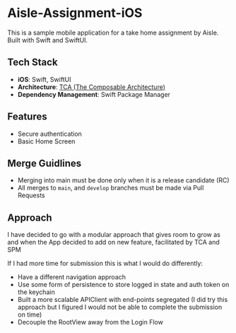 # Aisle-Assignment-iOS 
This is a sample mobile application for a take home assignment by Aisle.
Built with Swift and SwiftUI.

## Tech Stack
- **iOS**: Swift, SwiftUI
- **Architecture**: [TCA (The Composable Architecture)](https://github.com/pointfreeco/swift-composable-architecture)
- **Dependency Management**: Swift Package Manager

## Features
- Secure authentication
- Basic Home Screen

## Merge Guidlines
- Merging into main must be done only when it is a release candidate (RC)
- All merges to `main`, and `develop` branches must be made via Pull Requests

## Approach
I have decided to go with a modular approach that gives room to grow as and when the App decided to add on new feature, facilitated by TCA and SPM

If I had more time for submission this is what I would do differently:
 - Have a different navigation approach
 - Use some form of persistence to store logged in state and auth token on the keychain
 - Built a more scalable APIClient with end-points segregated (I did try this approach but I figured I would not be able to complete the submission on time)
 - Decouple the RootView away from the Login Flow 
